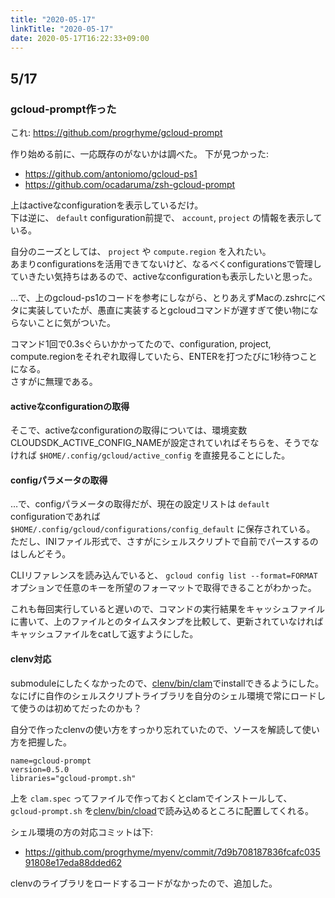 ```yaml
---
title: "2020-05-17"
linkTitle: "2020-05-17"
date: 2020-05-17T16:22:33+09:00
---
```


## 5/17
### gcloud-prompt作った

これ: https://github.com/progrhyme/gcloud-prompt

作り始める前に、一応既存のがないかは調べた。
下が見つかった:

- https://github.com/antoniomo/gcloud-ps1
- https://github.com/ocadaruma/zsh-gcloud-prompt

上はactiveなconfigurationを表示しているだけ。  
下は逆に、 `default` configuration前提で、 `account`, `project` の情報を表示している。

自分のニーズとしては、 `project` や `compute.region` を入れたい。  
あまりconfigurationsを活用できてないけど、なるべくconfigurationsで管理していきたい気持ちはあるので、activeなconfigurationも表示したいと思った。

…で、上のgcloud-ps1のコードを参考にしながら、とりあえずMacの.zshrcにベタに実装していたが、愚直に実装するとgcloudコマンドが遅すぎて使い物にならないことに気がついた。

コマンド1回で0.3sぐらいかかってたので、configuration, project, compute.regionをそれぞれ取得していたら、ENTERを打つたびに1秒待つことになる。  
さすがに無理である。

#### activeなconfigurationの取得

そこで、activeなconfigurationの取得については、環境変数CLOUDSDK_ACTIVE_CONFIG_NAMEが設定されていればそちらを、そうでなければ `$HOME/.config/gcloud/active_config` を直接見ることにした。

#### configパラメータの取得

…で、configパラメータの取得だが、現在の設定リストは `default` configurationであれば `$HOME/.config/gcloud/configurations/config_default` に保存されている。  
ただし、INIファイル形式で、さすがにシェルスクリプトで自前でパースするのはしんどそう。

CLIリファレンスを読み込んでいると、 `gcloud config list --format=FORMAT` オプションで任意のキーを所望のフォーマットで取得できることがわかった。

これも毎回実行していると遅いので、コマンドの実行結果をキャッシュファイルに書いて、上のファイルとのタイムスタンプを比較して、更新されていなければキャッシュファイルをcatして返すようにした。

#### clenv対応

submoduleにしたくなかったので、[clenv/bin/clam](https://github.com/progrhyme/clenv/blob/master/bin/clam)でinstallできるようにした。  
なにげに自作のシェルスクリプトライブラリを自分のシェル環境で常にロードして使うのは初めてだったのかも？

自分で作ったclenvの使い方をすっかり忘れていたので、ソースを解読して使い方を把握した。

```
name=gcloud-prompt
version=0.5.0
libraries="gcloud-prompt.sh"
```

上を `clam.spec` ってファイルで作っておくとclamでインストールして、 `gcloud-prompt.sh` を[clenv/bin/cload](https://github.com/progrhyme/clenv/blob/master/bin/cload)で読み込めるところに配置してくれる。

シェル環境の方の対応コミットは下:

- https://github.com/progrhyme/myenv/commit/7d9b708187836fcafc03591808e17eda88dded62

clenvのライブラリをロードするコードがなかったので、追加した。
